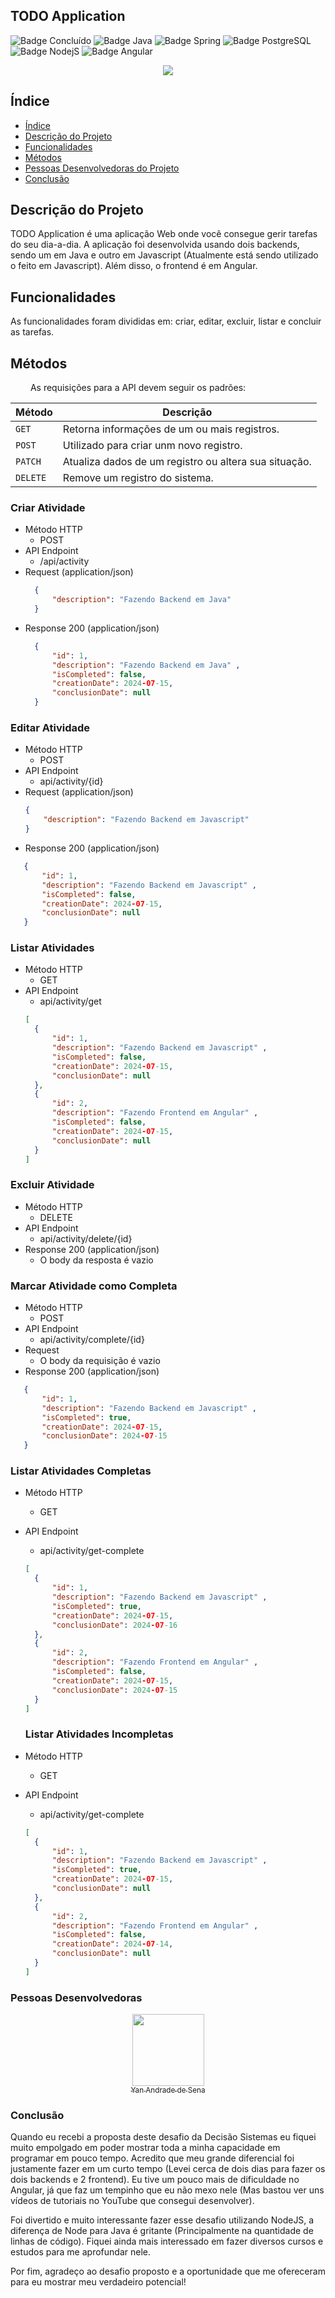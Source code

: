 ## TODO Application
![Badge Concluído](http://img.shields.io/static/v1?label=STATUS&message=CONCLUÍDO&color=GREEN&style=for-the-badge)
![Badge Java](http://img.shields.io/static/v1?label=JAVA&message=17.0.9&color=yellow&style=for-the-badge)
![Badge Spring](http://img.shields.io/static/v1?label=SPRING&message=4.0.0&color=GREEN&style=for-the-badge)
![Badge PostgreSQL](http://img.shields.io/static/v1?label=POSTGRESQL&message=14.12&color=blue&style=for-the-badge)
![Badge NodejS](http://img.shields.io/static/v1?label=NODEJS&message=22.2.0&color=lightgreen&style=for-the-badge)
![Badge Angular](http://img.shields.io/static/v1?label=Angular&message=14.2.10&color=red&style=for-the-badge)

<p align="center">
  <img src="https://github.com/user-attachments/assets/e7b7962c-f320-42a7-8b3b-64fa7a1f3c06" />
</p>


## Índice 

* [Índice](#índice)
* [Descrição do Projeto](#descrição-do-projeto)
* [Funcionalidades](#funcionalidades)
* [Métodos](#métodos)
* [Pessoas Desenvolvedoras do Projeto](#pessoas-desenvolvedoras)
* [Conclusão](#conclusão)

## Descrição do Projeto

TODO Application é uma aplicação Web onde você consegue gerir tarefas do seu dia-a-dia. A aplicação foi desenvolvida usando dois backends, sendo um em Java e outro em Javascript (Atualmente está sendo utilizado o feito em Javascript). Além disso, o frontend é em Angular.

## Funcionalidades
As funcionalidades foram divididas em: criar, editar, excluir, listar e concluir as tarefas.

## Métodos
&emsp;&emsp; As requisições para a API devem seguir os padrões:

<center>
  
| Método   | Descrição                                             |
|:---------|-------------------------------------------------------|
| `GET`    | Retorna informações de um ou mais registros.          |
| `POST`   | Utilizado para criar unm novo registro.               |
| `PATCH`  | Atualiza dados de um registro ou altera sua situação. |
| `DELETE` | Remove um registro do sistema.                        |

</center>

### Criar Atividade
* Método HTTP
  * POST
* API Endpoint
  * /api/activity
* Request (application/json)
  ```json
    {
        "description": "Fazendo Backend em Java"  
    }
  ```
* Response 200 (application/json)
  ```json
    {
        "id": 1,
        "description": "Fazendo Backend em Java" ,
        "isCompleted": false,
        "creationDate": 2024-07-15,
        "conclusionDate": null 
    }
  ```

### Editar Atividade
* Método HTTP
  * POST
* API Endpoint
  * api/activity/{id}
* Request (application/json)
  ```json
  {
      "description": "Fazendo Backend em Javascript"
  }
  ```
* Response 200 (application/json)
 ```json
    {
        "id": 1,
        "description": "Fazendo Backend em Javascript" ,
        "isCompleted": false,
        "creationDate": 2024-07-15,
        "conclusionDate": null 
    }
  ```

### Listar Atividades
* Método HTTP
  * GET
* API Endpoint
  * api/activity/get
  ```json
  [
    {
        "id": 1,
        "description": "Fazendo Backend em Javascript" ,
        "isCompleted": false,
        "creationDate": 2024-07-15,
        "conclusionDate": null 
    },
    {
        "id": 2,
        "description": "Fazendo Frontend em Angular" ,
        "isCompleted": false,
        "creationDate": 2024-07-15,
        "conclusionDate": null 
    }
  ]
  ```

### Excluir Atividade
* Método HTTP
  * DELETE
* API Endpoint
  * api/activity/delete/{id}
* Response 200 (application/json)
  * O body da resposta é vazio

### Marcar Atividade como Completa
* Método HTTP
  * POST
* API Endpoint
  * api/activity/complete/{id}
* Request
  * O body da requisição é vazio
* Response 200 (application/json)
 ```json
    {
        "id": 1,
        "description": "Fazendo Backend em Javascript" ,
        "isCompleted": true,
        "creationDate": 2024-07-15,
        "conclusionDate": 2024-07-15
    }
  ```

### Listar Atividades Completas
* Método HTTP
  * GET
* API Endpoint
  * api/activity/get-complete
  ```json
  [
    {
        "id": 1,
        "description": "Fazendo Backend em Javascript" ,
        "isCompleted": true,
        "creationDate": 2024-07-15,
        "conclusionDate": 2024-07-16 
    },
    {
        "id": 2,
        "description": "Fazendo Frontend em Angular" ,
        "isCompleted": false,
        "creationDate": 2024-07-15,
        "conclusionDate": 2024-07-15 
    }
  ]
  ```

  ### Listar Atividades Incompletas
* Método HTTP
  * GET
* API Endpoint
  * api/activity/get-complete
  ```json
  [
    {
        "id": 1,
        "description": "Fazendo Backend em Javascript" ,
        "isCompleted": true,
        "creationDate": 2024-07-15,
        "conclusionDate": null 
    },
    {
        "id": 2,
        "description": "Fazendo Frontend em Angular" ,
        "isCompleted": false,
        "creationDate": 2024-07-14,
        "conclusionDate": null
    }
  ]
  ```

### Pessoas Desenvolvedoras

[<p align="center"><img src="https://avatars.githubusercontent.com/u/48693812?s=400&u=e3b46f180b450fc7e0bdc65bbbf68e4a77f8d121&v=4" width=115 ><br><sub>Yan Andrade de Sena</sub>](https://github.com/yandrade1305)</p>

### Conclusão

Quando eu recebi a proposta deste desafio da Decisão Sistemas eu fiquei muito empolgado em poder mostrar toda a minha capacidade em programar em pouco tempo. Acredito que meu grande diferencial foi justamente fazer em um curto tempo (Levei cerca de dois dias para fazer os dois backends e 2 frontend). Eu tive um pouco mais de dificuldade no Angular, já que faz um tempinho que eu não mexo nele (Mas bastou ver uns vídeos de tutoriais no YouTube que consegui desenvolver). 

Foi divertido e muito interessante fazer esse desafio utilizando NodeJS, a diferença de Node para Java é gritante (Principalmente na quantidade de linhas de código). Fiquei ainda mais interessado em fazer diversos cursos e estudos para me aprofundar nele. 

Por fim, agradeço ao desafio proposto e a oportunidade que me ofereceram para eu mostrar meu verdadeiro potencial!
